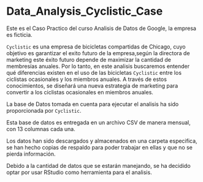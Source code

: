 # Data_Analysis_Cyclistic_Case

Este es el Caso Practico del curso Analisis de Datos de Google, la empresa es ficticia. 

`Cyclistic` es una empresa de bicicletas compartidas de Chicago, cuyo objetivo es garantizar el exito futuro de la empresa,según la directora de marketing este éxito futuro depende de maximizar la cantidad de membresías anuales.
Por lo tanto, en este analisis buscaremos entender qué diferencias existen en el uso de las bicicletas `Cyclistic` entre los ciclistas ocasionales y los miembros anuales. A través de estos conocimientos, se diseñará una nueva estrategia de marketing para convertir a los ciclistas ocasionales en miembros anuales. 

La base de Datos tomada en cuenta para ejecutar el analisis ha sido proporcionada por `Cyclistic`.

Esta base de datos es entregada en un archivo CSV de manera mensual, con 13 columnas cada una.

Los datos han sido descargados y almacenados en una carpeta especifica, se han hecho copias de respaldo para poder trabajar en ellas y que no se pierda información. 

Debido a la cantidad de datos que se estarán manejando, se ha decidido optar por usar RStudio como herramienta para el analisis.
